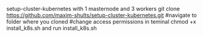 setup-cluster-kubernetes
with 1 masternode and 3 workers
git clone https://github.com/maxim-shults/setup-cluster-kubernetes.git
#navigate to folder where you cloned
#change access permissions in teminal 
chmod +x install_k8s.sh and run install_k8s.sh
